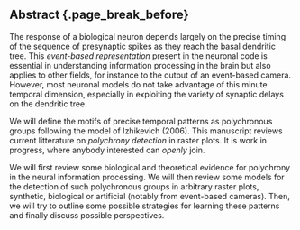 ## Abstract {.page_break_before}

The response of a biological neuron depends largely on the precise timing of the sequence of presynaptic spikes as they reach the basal dendritic tree. This *event-based representation* present in the neuronal code is essential in understanding information processing in the brain but also applies to other fields, for instance to the output of an event-based camera. However, most neuronal models do not take advantage of this minute temporal dimension, especially in exploiting the variety of synaptic delays on the dendritic tree.

We will define the motifs of precise temporal patterns as polychronous groups following the model of Izhikevich (2006). This manuscript reviews current litterature on *polychrony detection* in raster plots. It is work in progress, where anybody interested can *openly* join.

We will first review some biological and theoretical evidence for polychrony in the neural information processing. We will then review some models for the detection of such polychronous groups in arbitrary raster plots, synthetic, biological or artificial (notably from event-based cameras). Then, we will try to outline some possible strategies for learning these patterns and finally discuss possible perspectives.
